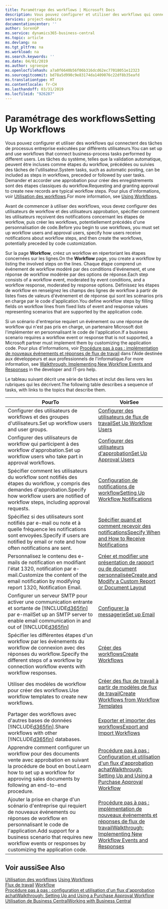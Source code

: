```yaml
---
title: Paramétrage des workflows | Microsoft Docs
description: Vous pouvez configurer et utiliser des workflows qui connectent des tâches de processus entreprise exécutées par différents utilisateurs. Les tâches du système, telles que la validation automatique, peuvent être incluses comme étapes du workflow, précédées ou suivies des tâches de l'utilisateur. Demander et accorder une approbation pour créer des enregistrements sont des étapes classiques du workflow.
services: project-madeira
documentationcenter: ''
author: SorenGP
ms.service: dynamics365-business-central
ms.topic: article
ms.devlang: na
ms.tgt_pltfrm: na
ms.workload: na
ms.search.keywords: ''
ms.date: 04/01/2019
ms.author: sgroespe
ms.openlocfilehash: a7a0f6640b56f06b316dcd62ec77018051e12323
ms.sourcegitcommit: bd78a5d990c9e83174da1409076c22df8b35eafd
ms.translationtype: HT
ms.contentlocale: fr-CH
ms.lasthandoff: 03/31/2019
ms.locfileid: "926287"
---
```

# <a name="setting-up-workflows"></a><span data-ttu-id="f5a5d-105">Paramétrage des workflows</span><span class="sxs-lookup"><span data-stu-id="f5a5d-105">Setting Up Workflows</span></span>
<span data-ttu-id="f5a5d-106">Vous pouvez configurer et utiliser des workflows qui connectent des tâches de processus entreprise exécutées par différents utilisateurs.</span><span class="sxs-lookup"><span data-stu-id="f5a5d-106">You can set up and use workflows that connect business-process tasks performed by different users.</span></span> <span data-ttu-id="f5a5d-107">Les tâches du système, telles que la validation automatique, peuvent être incluses comme étapes du workflow, précédées ou suivies des tâches de l'utilisateur.</span><span class="sxs-lookup"><span data-stu-id="f5a5d-107">System tasks, such as automatic posting, can be included as steps in workflows, preceded or followed by user tasks.</span></span> <span data-ttu-id="f5a5d-108">Demander et accorder une approbation pour créer des enregistrements sont des étapes classiques du workflow.</span><span class="sxs-lookup"><span data-stu-id="f5a5d-108">Requesting and granting approval to create new records are typical workflow steps.</span></span> <span data-ttu-id="f5a5d-109">Pour plus d'informations, voir [Utilisation des workflows](across-use-workflows.md).</span><span class="sxs-lookup"><span data-stu-id="f5a5d-109">For more information, see [Using Workflows](across-use-workflows.md).</span></span>  

 <span data-ttu-id="f5a5d-110">Avant de commencer à utiliser des workflows, vous devez configurer des utilisateurs de workflow et des utilisateurs approbation, spécifier comment les utilisateurs reçoivent des notifications concernant les étapes de workflow, puis créer les workflows, potentiellement précédés d'une personnalisation de code.</span><span class="sxs-lookup"><span data-stu-id="f5a5d-110">Before you begin to use workflows, you must set up workflow users and approval users, specify how users receive notifications about workflow steps, and then create the workflows, potentially preceded by code customization.</span></span>  

 <span data-ttu-id="f5a5d-111">Sur la page **Workflow**, créez un workflow en répertoriant les étapes concernées sur les lignes.</span><span class="sxs-lookup"><span data-stu-id="f5a5d-111">On the **Workflow** page, you create a workflow by listing the involved steps on the lines.</span></span> <span data-ttu-id="f5a5d-112">Chaque étape comprend un événement de workflow modéré par des conditions d'événement, et une réponse de workflow modérée par des options de réponse.</span><span class="sxs-lookup"><span data-stu-id="f5a5d-112">Each step consists of a workflow event, moderated by event conditions, and a workflow response, moderated by response options.</span></span> <span data-ttu-id="f5a5d-113">Définissez les étapes de workflow en renseignez les champs des lignes de workflow à partir de listes fixes de valeurs d'événement et de réponse qui sont les scénarios pris en charge par le code d'application.</span><span class="sxs-lookup"><span data-stu-id="f5a5d-113">You define workflow steps by filling fields on workflow lines from fixed lists of event and response values representing scenarios that are supported by the application code.</span></span>  

 <span data-ttu-id="f5a5d-114">Si un scénario d'entreprise requiert un événement ou une réponse de workflow qui n'est pas pris en charge, un partenaire Microsoft doit l'implémenter en personnalisant le code de l'application.</span><span class="sxs-lookup"><span data-stu-id="f5a5d-114">If a business scenario requires a workflow event or response that is not supported, a Microsoft partner must implement them by customizing the application code.</span></span> <span data-ttu-id="f5a5d-115">Pour plus d'informations, voir [Procédure pas à pas : implémentation de nouveaux événements et réponses de flux de travail](/dynamics-nav/Walkthrough--Implementing-New-Workflow-Events-and-Responses) dans l'Aide destinée aux développeurs et aux professionnels de l'informatique.</span><span class="sxs-lookup"><span data-stu-id="f5a5d-115">For more information, see [Walkthrough: Implementing New Workflow Events and Responses](/dynamics-nav/Walkthrough--Implementing-New-Workflow-Events-and-Responses) in the developer and IT-pro help.</span></span>

 <span data-ttu-id="f5a5d-116">Le tableau suivant décrit une série de tâches et inclut des liens vers les rubriques qui les décrivent.</span><span class="sxs-lookup"><span data-stu-id="f5a5d-116">The following table describes a sequence of tasks, with links to the topics that describe them.</span></span>  

|<span data-ttu-id="f5a5d-117">**Pour**</span><span class="sxs-lookup"><span data-stu-id="f5a5d-117">**To**</span></span>|<span data-ttu-id="f5a5d-118">**Voir**</span><span class="sxs-lookup"><span data-stu-id="f5a5d-118">**See**</span></span>|  
|------------|-------------|  
|<span data-ttu-id="f5a5d-119">Configurer des utilisateurs de workflows et des groupes d'utilisateurs.</span><span class="sxs-lookup"><span data-stu-id="f5a5d-119">Set up workflow users and user groups.</span></span>|[<span data-ttu-id="f5a5d-120">Configurer des utilisateurs de flux de travail</span><span class="sxs-lookup"><span data-stu-id="f5a5d-120">Set Up Workflow Users</span></span>](across-how-to-set-up-workflow-users.md)|  
|<span data-ttu-id="f5a5d-121">Configurer des utilisateurs de workflow qui participent à des workflow d'approbation.</span><span class="sxs-lookup"><span data-stu-id="f5a5d-121">Set up workflow users who take part in approval workflows.</span></span>|[<span data-ttu-id="f5a5d-122">Configurer des utilisateurs d'approbation</span><span class="sxs-lookup"><span data-stu-id="f5a5d-122">Set Up Approval Users</span></span>](across-how-to-set-up-approval-users.md)|  
|<span data-ttu-id="f5a5d-123">Spécifier comment les utilisateurs du workflow sont notifiés des étapes du workflow, y compris des demandes d'approbation.</span><span class="sxs-lookup"><span data-stu-id="f5a5d-123">Specify how workflow users are notified of workflow steps, including approval requests.</span></span>|[<span data-ttu-id="f5a5d-124">Configuration de notifications de workflow</span><span class="sxs-lookup"><span data-stu-id="f5a5d-124">Setting Up Workflow Notifications</span></span>](across-setting-up-workflow-notifications.md)|  
|<span data-ttu-id="f5a5d-125">Spécifiez si des utilisateurs sont notifiés par e-mail ou note et à quelle fréquence les notifications sont envoyées.</span><span class="sxs-lookup"><span data-stu-id="f5a5d-125">Specify if users are notified by email or note and how often notifications are sent.</span></span>|[<span data-ttu-id="f5a5d-126">Spécifier quand et comment recevoir des notifications</span><span class="sxs-lookup"><span data-stu-id="f5a5d-126">Specify When and How to Receive Notifications</span></span>](across-how-to-specify-when-and-how-to-receive-notifications.md)|  
|<span data-ttu-id="f5a5d-127">Personnalisez le contenu des e-mails de notification en modifiant l'état 1320, notification par e-mail.</span><span class="sxs-lookup"><span data-stu-id="f5a5d-127">Customize the content of the email notification by modifying report 1320, Notification Email.</span></span>|[<span data-ttu-id="f5a5d-128">Créer et modifier une présentation de rapport ou de document personnalisée</span><span class="sxs-lookup"><span data-stu-id="f5a5d-128">Create and Modify a Custom Report or Document Layout</span></span>](ui-how-create-custom-report-layout.md)|  
|<span data-ttu-id="f5a5d-129">Configurer un serveur SMTP pour activer une communication entrante et sortante de [!INCLUDE[d365fin](includes/d365fin_md.md)] par e-mail</span><span class="sxs-lookup"><span data-stu-id="f5a5d-129">Set up an SMTP server to enable email communication in and out of [!INCLUDE[d365fin](includes/d365fin_md.md)]</span></span>|[<span data-ttu-id="f5a5d-130">Configurer la messagerie</span><span class="sxs-lookup"><span data-stu-id="f5a5d-130">Set up Email</span></span>](admin-how-setup-email.md)|
|<span data-ttu-id="f5a5d-131">Spécifier les différentes étapes d'un workflow par les événements du workflow de connexion avec des réponses du workflow.</span><span class="sxs-lookup"><span data-stu-id="f5a5d-131">Specify the different steps of a workflow by connection workflow events with workflow responses.</span></span>|[<span data-ttu-id="f5a5d-132">Créer des workflows</span><span class="sxs-lookup"><span data-stu-id="f5a5d-132">Create Workflows</span></span>](across-how-to-create-workflows.md)|  
|<span data-ttu-id="f5a5d-133">Utiliser des modèles de workflow pour créer des workflows.</span><span class="sxs-lookup"><span data-stu-id="f5a5d-133">Use workflow templates to create new workflows.</span></span>|[<span data-ttu-id="f5a5d-134">Créer des flux de travail à partir de modèles de flux de travail</span><span class="sxs-lookup"><span data-stu-id="f5a5d-134">Create Workflows from Workflow Templates</span></span>](across-how-to-create-workflows-from-workflow-templates.md)|  
|<span data-ttu-id="f5a5d-135">Partager des workflows avec d'autres bases de données [!INCLUDE[d365fin](includes/d365fin_md.md)].</span><span class="sxs-lookup"><span data-stu-id="f5a5d-135">Share workflows with other [!INCLUDE[d365fin](includes/d365fin_md.md)] databases.</span></span>|[<span data-ttu-id="f5a5d-136">Exporter et importer des workflows</span><span class="sxs-lookup"><span data-stu-id="f5a5d-136">Export and Import Workflows</span></span>](across-how-to-export-and-import-workflows.md)|  
|<span data-ttu-id="f5a5d-137">Apprendre comment configurer un workflow pour des documents vente avec approbation en suivant la procédure de bout en bout.</span><span class="sxs-lookup"><span data-stu-id="f5a5d-137">Learn how to set up a workflow for approving sales documents by following an end-to-end procedure.</span></span>|[<span data-ttu-id="f5a5d-138">Procédure pas à pas : Configuration et utilisation d'un flux d'approbation achat</span><span class="sxs-lookup"><span data-stu-id="f5a5d-138">Walkthrough: Setting Up and Using a Purchase Approval Workflow</span></span>](walkthrough-setting-up-and-using-a-purchase-approval-workflow.md)|  
|<span data-ttu-id="f5a5d-139">Ajouter la prise en charge d'un scénario d'entreprise qui requiert de nouveaux événements ou réponses de workflow en personnalisant le code de l'application.</span><span class="sxs-lookup"><span data-stu-id="f5a5d-139">Add support for a business scenario that requires new workflow events or responses by customizing the application code.</span></span>|[<span data-ttu-id="f5a5d-140">Procédure pas à pas : implémentation de nouveaux événements et réponses de flux de travail</span><span class="sxs-lookup"><span data-stu-id="f5a5d-140">Walkthrough: Implementing New Workflow Events and Responses</span></span>](/dynamics-nav/Walkthrough--Implementing-New-Workflow-Events-and-Responses)|  

## <a name="see-also"></a><span data-ttu-id="f5a5d-141">Voir aussi</span><span class="sxs-lookup"><span data-stu-id="f5a5d-141">See Also</span></span>  
 <span data-ttu-id="f5a5d-142">[Utilisation des workflows](across-use-workflows.md) </span><span class="sxs-lookup"><span data-stu-id="f5a5d-142">[Using Workflows](across-use-workflows.md) </span></span>  
 <span data-ttu-id="f5a5d-143">[Flux de travail](across-workflow.md) </span><span class="sxs-lookup"><span data-stu-id="f5a5d-143">[Workflow](across-workflow.md) </span></span>  
 [<span data-ttu-id="f5a5d-144">Procédure pas à pas : configuration et utilisation d'un flux d'approbation achat</span><span class="sxs-lookup"><span data-stu-id="f5a5d-144">Walkthrough: Setting Up and Using a Purchase Approval Workflow</span></span>](walkthrough-setting-up-and-using-a-purchase-approval-workflow.md)  
 [<span data-ttu-id="f5a5d-145">Utilisation de Business Central</span><span class="sxs-lookup"><span data-stu-id="f5a5d-145">Working with Business Central</span></span>](ui-work-product.md)

